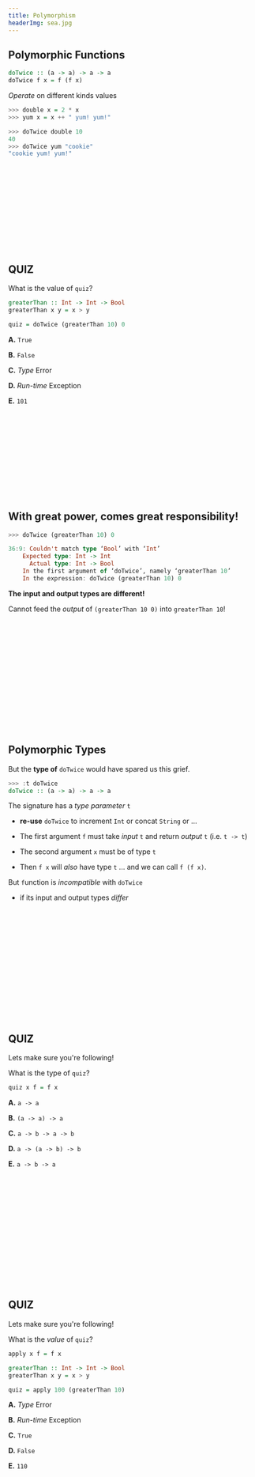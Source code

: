 ```yaml
---
title: Polymorphism
headerImg: sea.jpg
---
```


## Polymorphic Functions 

```haskell
doTwice :: (a -> a) -> a -> a 
doTwice f x = f (f x)
```

*Operate* on different kinds values

```haskell
>>> double x = 2 * x
>>> yum x = x ++ " yum! yum!"

>>> doTwice double 10
40
>>> doTwice yum "cookie"
"cookie yum! yum!"
```

<br>
<br>
<br>
<br>
<br>
<br>
<br>
<br>
<br>
<br>

## QUIZ 

What is the value of `quiz`?

```haskell
greaterThan :: Int -> Int -> Bool
greaterThan x y = x > y

quiz = doTwice (greaterThan 10) 0
```

**A.** `True`

**B.** `False`

**C.** *Type* Error

**D.** *Run-time* Exception

**E.** `101`

<br>
<br>
<br>
<br>
<br>
<br>
<br>
<br>
<br>
<br>

## With great power, comes great responsibility!

```haskell
>>> doTwice (greaterThan 10) 0 

36:9: Couldn't match type ‘Bool’ with ‘Int’
    Expected type: Int -> Int
      Actual type: Int -> Bool
    In the first argument of ‘doTwice’, namely ‘greaterThan 10’
    In the expression: doTwice (greaterThan 10) 0
``` 

**The input and output types are different!** 

Cannot feed the *output* of `(greaterThan 10 0)` into `greaterThan 10`! 


<br>
<br>
<br>
<br>
<br>
<br>
<br>
<br>
<br>
<br>
<br>
<br>
<br>

## Polymorphic Types

But the **type of** `doTwice` would have spared us this grief.

```haskell
>>> :t doTwice
doTwice :: (a -> a) -> a -> a
```

The signature has a *type parameter* `t`

- **re-use** `doTwice` to increment `Int` or concat `String` or ...

- The first argument `f` must take *input* `t` and return *output* `t` (i.e. `t -> t`)

- The second argument `x` must be of type `t` 

- Then `f x` will *also* have type `t` ... and we can call `f (f x)`.

But `f`unction is *incompatible* with `doTwice`

- if its input and output types *differ* 

<br>
<br>
<br>
<br>
<br>
<br>
<br>
<br>
<br>
<br>
<br>
<br>
<br>

## QUIZ

Lets make sure you're following! 

What is the type of `quiz`?

```haskell
quiz x f = f x
```

**A.** `a -> a`

**B.** `(a -> a) -> a`

**C.** `a -> b -> a -> b`

**D.** `a -> (a -> b) -> b`

**E.** `a -> b -> a`

<br>
<br>
<br>
<br>
<br>
<br>
<br>
<br>
<br>
<br>
<br>
<br>
<br>

## QUIZ

Lets make sure you're following! 

What is the *value* of `quiz`?

```haskell
apply x f = f x

greaterThan :: Int -> Int -> Bool
greaterThan x y = x > y

quiz = apply 100 (greaterThan 10)
```

**A.** *Type* Error

**B.** *Run-time* Exception

**C.** `True`

**D.** `False`

**E.** `110`

<br>
<br>
<br>
<br>
<br>
<br>
<br>
<br>
<br>
<br>
<br>
<br>
<br>
